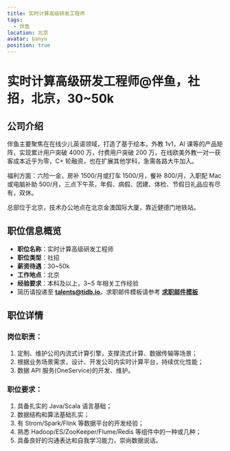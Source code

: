 ```yaml
---
title: 实时计算高级研发工程师
tags:
  - 伴鱼
location: 北京
avatar: banyu
position: true
---
```


# 实时计算高级研发工程师@伴鱼，社招，北京，30~50k

## 公司介绍

伴鱼主要聚焦在在线少儿英语领域，打造了基于绘本，外教 1v1，AI 课等的产品矩阵，实现累计用户突破 4000 万，付费用户突破 200 万，在线欧美外教一对一获客成本近乎为零，C+ 轮融资，也在扩展其他学科，急需各路大牛加入。

福利方面：六险一金，房补 1500/月或打车 1500/月，餐补 800/月，入职配 Mac 或电脑补助 500/月，三点下午茶，年假、病假、团建、体检、节假日礼品应有尽有，双休。

总部位于北京，技术办公地点在北京金澳国际大厦，靠近健德门地铁站。

## 职位信息概览

- **职位名称**：实时计算高级研发工程师
- **职位类型**：社招
- **薪资待遇**：30~50k
- **工作地点**：北京
- **经验要求**：本科及以上，3~5 年相关工作经验
- 简历请投递至 <a mailto="talents@tidb.io">**talents@tidb.io**</a>。求职邮件模板请参考 **[求职邮件模板](https://asktug.com/t/topic/62932)**

## 职位详情

### 岗位职责：

1. 定制、维护公司内流式计算引擎，支撑流式计算、数据传输等场景；
2. 根据业务场景需求，设计、开发公司内实时计算平台，持续优化性能；
3. 数据 API 服务(OneService)的开发、维护。

### 职位要求：

1. 具备扎实的 Java/Scala 语言基础；
2. 数据结构和算法基础扎实；
3. 有 Strom/Spark/Flink 等数据平台的开发经验；
4. 熟悉 Hadoop/ES/ZooKeeper/Flume/Redis 等组件中的一种或几种；
5. 具备良好的沟通表达和自我学习能力，崇尚数据说话。

